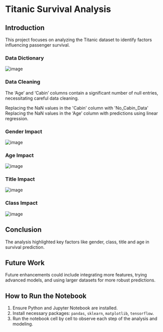 # Titanic Survival Analysis

## Introduction
   This project focuses on analyzing the Titanic dataset to identify factors influencing passenger survival. 

### Data Dictionary
![image](https://github.com/Pedrmig/Proyecto-Titanic/assets/102622659/af2f14c9-7687-458e-ad5e-44c0bc8a86e6)


### Data Cleaning
   The ‘Age’ and ‘Cabin’ columns contain a significant number of null entries, necessitating careful data cleaning.

   Replacing the NaN values in the 'Cabin' column with 'No_Cabin_Data'
   Replacing the NaN values in the ‘Age’ column with predictions using linear regression.

### Gender Impact
![image](https://github.com/Pedrmig/Proyecto-Titanic/assets/102622659/ebb629e3-2c02-4c28-a029-85ba20a80c85)

### Age Impact
![image](https://github.com/Pedrmig/Proyecto-Titanic/assets/102622659/1d5a9107-8889-45dc-b9e7-04b4e537decc)

### Title Impact
![image](https://github.com/Pedrmig/Proyecto-Titanic/assets/102622659/a68397d4-3ca1-49dc-8010-3c0c62f9e3da)

### Class Impact
![image](https://github.com/Pedrmig/Proyecto-Titanic/assets/102622659/cf8bef77-d107-4754-a8a9-2208e8853dbe)

## Conclusion
   The analysis highlighted key factors like gender, class, title and age in survival prediction.

## Future Work
   Future enhancements could include integrating more features, trying advanced models, and using larger datasets for         more robust predictions.

## How to Run the Notebook
   1. Ensure Python and Jupyter Notebook are installed.
   2. Install necessary packages: `pandas`, `sklearn`, `matplotlib`, `tensorflow`.
   3. Run the notebook cell by cell to observe each step of the analysis and modeling.
